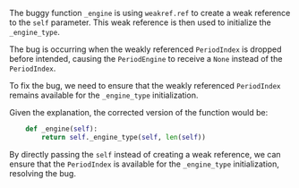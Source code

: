 The buggy function `_engine` is using `weakref.ref` to create a weak reference to the `self` parameter. This weak reference is then used to initialize the `_engine_type`.

The bug is occurring when the weakly referenced `PeriodIndex` is dropped before intended, causing the `PeriodEngine` to receive a `None` instead of the `PeriodIndex`.

To fix the bug, we need to ensure that the weakly referenced `PeriodIndex` remains available for the `_engine_type` initialization.

Given the explanation, the corrected version of the function would be:
```python
    def _engine(self):
        return self._engine_type(self, len(self))
```
By directly passing the `self` instead of creating a weak reference, we can ensure that the `PeriodIndex` is available for the `_engine_type` initialization, resolving the bug.